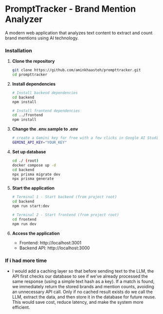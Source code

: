 # PromptTracker - Brand Mention Analyzer

A modern web application that analyzes text content to extract and count brand mentions using AI technology.

### Installation

1. **Clone the repository**
   ```bash
   git clone https://github.com/aminkhaasteh/prompttracker.git
   cd prompttracker
   ```

2. **Install dependencies**
   ```bash
   # Install backend dependencies
   cd backend
   npm install
   
   # Install frontend dependencies
   cd ../frontend
   npm install
   ```

3. **Change the .env.sample to .env**
   ```bash
   # create a Gemini key for free with a few clicks in Google AI Studio.
   GEMINI_API_KEY="YOUR_KEY"
      ```


4. **Set up database**
   ```bash
   cd ./ (root)
   docker compose up -d
   cd backend
   npx prisma migrate dev
   npx prisma generate
   ```

5. **Start the application**
   ```bash
   # Terminal 1 - Start backend (from project root)
   cd backend
   npm run start:dev
   
   # Terminal 2 - Start frontend (from project root)
   cd frontend
   npm run dev
   ```

6. **Access the application**
   - Frontend: http://localhost:3001
   - Backend API: http://localhost:3000


### If i had more time
- I would add a caching layer so that before sending text to the LLM, the API first checks our database to see if we’ve already processed the same response (using a simple text hash as a key). If a match is found, we immediately return the stored brands and mention counts, avoiding an unnecessary API call. Only if no cached result exists do we call the LLM, extract the data, and then store it in the database for future reuse. This would save cost, reduce latency, and make the system more efficient.
